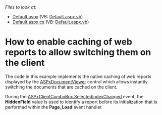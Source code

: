 <!-- default file list -->
*Files to look at*:

* [Default.aspx](./CS/WebSite/Default.aspx) (VB: [Default.aspx.vb](./VB/WebSite/Default.aspx.vb))
* [Default.aspx.cs](./CS/WebSite/Default.aspx.cs) (VB: [Default.aspx.vb](./VB/WebSite/Default.aspx.vb))
<!-- default file list end -->
# How to enable caching of web reports to allow switching them on the client


<p>The code in this example implements the native caching of web reports displayed by the <a href="http://documentation.devexpress.com/#XtraReports/CustomDocument5193"><u>ASPxDocumentViewer</u></a> control which allows instantly switching the documents that are cached on the client.</p><p>During the <a href="http://documentation.devexpress.com/#AspNet/DevExpressWebASPxEditorsScriptsASPxClientComboBox_SelectedIndexChangedtopic"><u>ASPxClientComboBox.SelectedIndexChanged</u></a> event, the <strong>HiddenField</strong> value is used to identify a report before its initialization that is performed within the <strong>Page_Load</strong> event handler.</p>

<br/>


